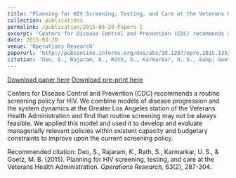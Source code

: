 ```yaml
---
title: "Planning for HIV Screening, Testing, and Care at the Veterans Health Administration"
collection: publications
permalink: /publication/2015-03-20-Papers-1
excerpt: 'Centers for Disease Control and Prevention (CDC) recommends a routine screening policy for HIV. We combine models of disease progression and the system dynamics at the Greater Los Angeles station of the Veterans Health Administration and find that routine screening may not be always feasible. We applied this model and used it to develop and evaluate managerially relevant policies within existent capacity and budgetary constraints to improve upon the current screening policy.'
date: 2015-03-20
venue: 'Operations Research'
paperurl: 'http://pubsonline.informs.org/doi/abs/10.1287/opre.2015.1353'
citation: 'Deo, S., Rajaram, K., Rath, S., Karmarkar, U. S., &amp; Goetz, M. B. (2015). Planning for HIV screening, testing, and care at the Veterans Health Administration. <i>Operations Research</i>, 63(2), 287-304.'
---
```


<a href='http://pubsonline.informs.org/doi/abs/10.1287/opre.2015.1353'>Download paper here</a>
<a href='https://papers.ssrn.com/sol3/papers.cfm?abstract_id=2331107'>Download pre-print here</a>

Centers for Disease Control and Prevention (CDC) recommends a routine screening policy for HIV. We combine models of disease progression and the system dynamics at the Greater Los Angeles station of the Veterans Health Administration and find that routine screening may not be always feasible. We applied this model and used it to develop and evaluate managerially relevant policies within existent capacity and budgetary constraints to improve upon the current screening policy.

Recommended citation: Deo, S., Rajaram, K., Rath, S., Karmarkar, U. S., & Goetz, M. B. (2015). Planning for HIV screening, testing, and care at the Veterans Health Administration. <i>Operations Research</i>, 63(2), 287-304.